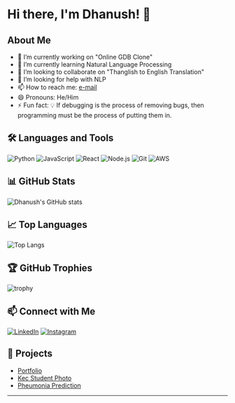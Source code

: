 # Hi there, I'm Dhanush! 👋

## About Me
- 🔭 I’m currently working on "Online GDB Clone"
- 🌱 I’m currently learning Natural Language Processing
- 👯 I’m looking to collaborate on "Thanglish to English Translation"
- 🤔 I’m looking for help with NLP
- 📫 How to reach me: [e-mail](mailto:gdhanush270@gmail.com)
- 😄 Pronouns: He/Him
- ⚡ Fun fact:  💡 If debugging is the process of removing bugs, then programming must be the process of putting them in.

## 🛠️ Languages and Tools
![Python](https://img.shields.io/badge/Python-3776AB?style=for-the-badge&logo=python&logoColor=white)
![JavaScript](https://img.shields.io/badge/JavaScript-323330?style=for-the-badge&logo=javascript&logoColor=F7DF1E)
![React](https://img.shields.io/badge/React-20232A?style=for-the-badge&logo=react&logoColor=61DAFB)
![Node.js](https://img.shields.io/badge/Node.js-43853D?style=for-the-badge&logo=node-dot-js&logoColor=white)
![Git](https://img.shields.io/badge/Git-F05032?style=for-the-badge&logo=git&logoColor=white)
![AWS](https://img.shields.io/badge/AWS-232F3E?style=for-the-badge&logo=amazon-aws&logoColor=white)

## 📊 GitHub Stats
![Dhanush's GitHub stats](https://github-readme-stats.vercel.app/api?username=gdhanush27&show_icons=true&theme=radical)

## 📈 Top Languages
![Top Langs](https://github-readme-stats.vercel.app/api/top-langs/?username=gdhanush27&layout=compact&theme=radical)

## 🏆 GitHub Trophies
![trophy](https://github-profile-trophy.vercel.app/?username=gdhanush27&theme=radical)

## 📫 Connect with Me
[![LinkedIn](https://img.shields.io/badge/LinkedIn-0A66C2?style=for-the-badge&logo=linkedin&logoColor=white)](https://www.linkedin.com/in/dhanush-gunasekaran/)
[![Instagram](https://img.shields.io/badge/Instagram-E4405F?style=for-the-badge&logo=instagram&logoColor=white)](https://www.instagram.com/gdhanush270)

## 🎨 Projects
- [Portfolio](https://gdhanush270.me/)
- [Kec Student Photo](https://quantumzen.tech/)
- [Pheumonia Prediction](https://pneumonia-pred.gdhanush270.me/)

---
